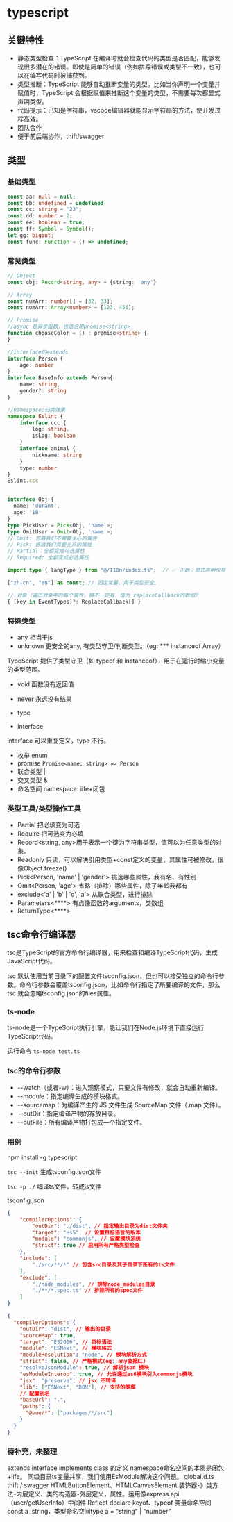 # typescript

## 关键特性

* 静态类型检查：TypeScript 在编译时就会检查代码的类型是否匹配，能够发现很多潜在的错误。即使是简单的错误（例如拼写错误或类型不一致），也可以在编写代码时被捕获到。
* 类型推断：TypeScript 能够自动推断变量的类型。比如当你声明一个变量并赋值时，TypeScript 会根据赋值来推断这个变量的类型，不需要每次都显式声明类型。
* 代码提示：已知是字符串，vscode编辑器就能显示字符串的方法，使开发过程高效。
* 团队合作
* 便于前后端协作，thift/swagger

## 类型

### 基础类型

```ts
const aa: null = null;
const bb: undefined = undefined;
const cc: string = "23";
const dd: number = 2;
const ee: boolean = true;
const ff: Symbol = Symbol();
let gg: bigint;
const func: Function = () => undefined;
```

### 常见类型

```ts
// Object
const obj: Record<string, any> = {string: 'any'}

// Array
const numArr: number[] = [32, 33];
const numArr: Array<number> = [123, 456];

// Promise
//async 是异步函数，也适合用promise<string>
function chooseColor = () : promise<string> {
} 

//interface的extends
interface Person {
    age: number
}
interface BaseInfo extends Person{
    name: string,
    gender?: string
}

//namespace:归类效果
namespace Eslint {
    interface ccc {
        log: string,
        isLog: boolean
    }
    interface animal {
        nickname: string
    }
    type: number
}
Eslint.ccc


interface Obj {
  name: 'durant',
  age: '18'
}
type PickUser = Pick<Obj, 'name'>;
type OmitUser = Omit<Obj, 'name'>;
// Omit: 忽略我们不需要关心的属性
// Pick: 拣选我们需要关系的属性
// Partial：全都变成可选属性
// Required: 全都变成必选属性

import type { langType } from "@/I18n/index.ts";  // ✅ 正确：显式声明仅导入类型

["zh-cn", "en"] as const; // 固定常量，用于类型安全。

// 对象（遍历对象中的每个属性，键不一定有，值为 replaceCallback的数组）
{ [key in EventTypes]?: ReplaceCallback[] }
```

### 特殊类型

* any 相当于js
* unknown 更安全的any, 有类型守卫/判断类型。（eg: *** instanceof Array）

TypeScript 提供了类型守卫（如 typeof 和 instanceof），用于在运行时缩小变量的类型范围。

* void 函数没有返回值
* never 永远没有结果

* type
* interface

interface 可以重复定义，type 不行。

* 枚举 enum
* promise `Promise<name: string> => Person`
* 联合类型 |
* 交叉类型 &
* 命名空间 namespace: iife+闭包

### 类型工具/类型操作工具

* Partial 把必填变为可选
* Require 把可选变为必填
* Record<string, any>用于表示一个键为字符串类型，值可以为任意类型的对象。
* Readonly 只读，可以解决引用类型+const定义的变量，其属性可被修改，很像Object.freeze()
* Pick<Person, 'name' | 'gender'> 挑选哪些属性，我有名、有性别
* Omit<Person, 'age'> 省略（排除）哪些属性，除了年龄我都有
* exclude<'a' | 'b' | 'c', 'a'> 从联合类型，进行排除
* Parameters<****> 有点像函数的arguments，类数组
* ReturnType<****>

## tsc命令行编译器

tsc是TypeScript的官方命令行编译器，用来检查和编译TypeScript代码，生成JavaScript代码。

tsc 默认使用当前目录下的配置文件tsconfig.json，但也可以接受独立的命令行参数。命令行参数会覆盖tsconfig.json，比如命令行指定了所要编译的文件，那么 tsc 就会忽略tsconfig.json的files属性。

### ts-node

ts-node是一个TypeScript执行引擎，能让我们在Node.js环境下直接运行TypeScript代码。

运行命令 `ts-node test.ts`

### tsc的命令行参数

* --watch（或者-w）：进入观察模式，只要文件有修改，就会自动重新编译。
* --module：指定编译生成的模块格式。
* --sourcemap：为编译产生的 JS 文件生成 SourceMap 文件（.map 文件）。
* --outDir：指定编译产物的存放目录。
* --outFile：所有编译产物打包成一个指定文件。

### 用例

npm install -g typescript

`tsc --init` 生成tsconfig.json文件

`tsc -p ./` 编译ts文件，转成js文件

tsconfig.json

```json
{
    "compilerOptions": {
        "outDir": "./dist", // 指定输出目录为dist文件夹
        "target": "es5", // 设置目标语言的版本
        "module": "commonjs", // 设置模块系统
        "strict": true // 启用所有严格类型检查
    },
    "include": [
        "./src/**/*" // 包含src目录及其子目录下所有的ts文件
    ],
    "exclude": [
        "./node_modules", // 排除node_modules目录
        "./**/*.spec.ts" // 排除所有的spec文件
    ]
}
```

```json
{
  "compilerOptions": {
    "outDir": "dist", // 输出的目录
    "sourceMap": true,
    "target": "ES2016", // 目标语法
    "module": "ESNext", // 模块格式
    "moduleResolution": "node", // 模块解析方式
    "strict": false, // 严格模式(eg: any会报红)
    "resolveJsonModule": true, // 解析json 模块
    "esModuleInterop": true, // 允许通过es6模块引入commonjs模块
    "jsx": "preserve", // jsx 不转译
    "lib": ["ESNext", "DOM"], // 支持的类库
    // 配置别名
    "baseUrl": ".",
    "paths": {
      "@vue/*": ["packages/*/src"]
    }
  }
}
```

### 待补充，未整理

extends interface
implements class 的定义
namespace命名空间的本质是闭包+iife。
同级目录ts变量共享，我们使用EsModule解决这个问题。
global.d.ts
thift / swagger
HTMLButtonElement、HTMLCanvasElement
装饰器-》类方法-内层定义、类的构造器-外层定义，属性。运用像express api（user/getUserInfo）中间件
Reflect
declare
keyof、typeof
变量命名空间const a :string，类型命名空间type a = "string" | "number"
